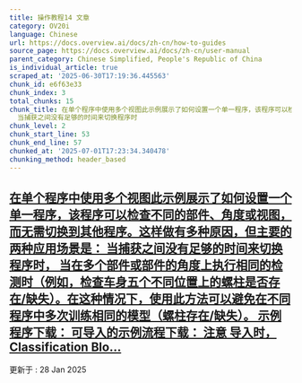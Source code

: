 ```yaml
---
title: 操作教程14 文章
category: OV20i
language: Chinese
url: https://docs.overview.ai/docs/zh-cn/how-to-guides
source_page: https://docs.overview.ai/docs/zh-cn/user-manual
parent_category: Chinese Simplified, People's Republic of China
is_individual_article: true
scraped_at: '2025-06-30T17:19:36.445563'
chunk_id: e6f63e33
chunk_index: 3
total_chunks: 15
chunk_title: 在单个程序中使用多个视图此示例展示了如何设置一个单一程序，该程序可以检查不同的部件、角度或视图，而无需切换到其他程序。这样做有多种原因，但主要的两种应用场景是：
  当捕获之间没有足够的时间来切换程序时
chunk_level: 2
chunk_start_line: 53
chunk_end_line: 57
chunked_at: '2025-07-01T17:23:34.340478'
chunking_method: header_based
---
```


## [在单个程序中使用多个视图此示例展示了如何设置一个单一程序，该程序可以检查不同的部件、角度或视图，而无需切换到其他程序。这样做有多种原因，但主要的两种应用场景是： 当捕获之间没有足够的时间来切换程序时， 当在多个部件或部件的角度上执行相同的检测时（例如，检查车身五个不同位置上的螺柱是否存在/缺失）。在这种情况下，使用此方法可以避免在不同程序中多次训练相同的模型（螺柱存在/缺失）。 示例程序下载： 可导入的示例流程下载： 注意 导入时， Classification Blo...](/docs/zh-cn/multiple-views-one-recipe)

更新于 : 28 Jan 2025
